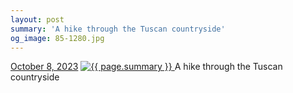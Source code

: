```yaml
---
layout: post
summary: 'A hike through the Tuscan countryside'
og_image: 85-1280.jpg
---
```


<p>
  <time>
    <a href="/85">October 8, 2023</a>
  </time>
  <a href="/85">
    <img src="{{ site.assets_url }}/85-640.jpg" srcset="{{ site.assets_url }}/85-320.jpg 320w, {{ site.assets_url }}/85-640.jpg 640w, {{ site.assets_url }}/85-960.jpg 960w, {{ site.assets_url }}/85-1280.jpg 1280w" sizes="(min-width: 700px) 50vw, calc(100vw - 2rem)" alt="{{ page.summary }}" />
  </a>
  <span>A hike through the Tuscan countryside</span>
</p>
